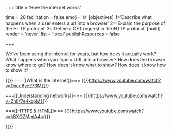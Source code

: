+++
title = 'How the internet works'

time = 20
facilitation = false
emoji= '🌐'
[objectives]
  1='Describe what happens when a user enters a url into a browser'
  2='Explain the purpose of the HTTP protocol'
  3='Define a GET request in the HTTP protocol'
[build]
  render = 'never'
  list = 'local'
  publishResources = false

+++

We've been using the internet for years, but how does it actually work? What happens when you type a URL into a browser? How does the browser know where to go? How does it know what to show? How does it know how to show it?

{{<tabs name="How the internet works playlist">}}
===[[What is the internet]]===
{{<youtube>}}https://www.youtube.com/watch?v=Dxcc6ycZ73M{{</youtube>}}

===[[Understanding networks]]===
{{<youtube>}}https://www.youtube.com/watch?v=ZhEf7e4kopM{{</youtube>}}

===[[HTTPS & HTML]]===
{{<youtube>}}https://www.youtube.com/watch?v=kBXQZMmiA4s{{</youtube>}}

{{</tabs>}}
